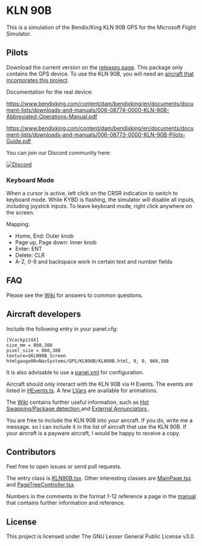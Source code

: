 # KLN 90B

This is a simulation of the Bendix/King KLN 90B GPS for the Microsoft Flight Simulator.

## Pilots

Download the current version on the [releases page](https://github.com/falcon71/kln90b/releases/latest). This package
only contains the GPS device. To use the KLN 90B, you will need
an [aircraft that incorporates this project](https://github.com/falcon71/kln90b/wiki/Aircraft-using-the-KLN-90B).

Documentation for the real device:

https://www.bendixking.com/content/dam/bendixking/en/documents/document-lists/downloads-and-manuals/006-08774-0000-KLN-90B-Abbreviated-Operations-Manual.pdf

https://www.bendixking.com/content/dam/bendixking/en/documents/document-lists/downloads-and-manuals/006-08773-0000-KLN-90B-Pilots-Guide.pdf

You can join our Discord community here:

[![Discord](https://discordapp.com/api/guilds/1203664270282334248/widget.png?style=banner2)](https://discord.gg/ZdQ6htedtT)

### Keyboard Mode

When a cursor is active, left click on the CRSR indication to switch to keyboard mode. While KYBD is flashing, the
simulator will disable all inputs, including joystick inputs. To leave keyboard mode, right click anywhere on the
screen.

Mapping:

* Home, End: Outer knob
* Page up, Page down: Inner knob
* Enter: ENT
* Delete: CLR
* A-Z, 0-9 and backspace work in certain text and number fields

## FAQ

Please see the [Wiki](https://github.com/falcon71/kln90b/wiki/FAQ) for answers to common questions.

## Aircraft developers

Include the following entry in your panel.cfg:

```
[VcockpitXX]
size_mm = 860,388
pixel_size = 860,388
texture=$KLN90B_Screen
htmlgauge00=NavSystems/GPS/KLN90B/KLN90B.html, 0, 0, 860,388
```

It is also advisable to use a [panel.xml](https://github.com/falcon71/kln90b/wiki/panel.xml-customization) for
configuration.

Aircraft should only interact with the KLN 90B via H Events. The events are listed
in [HEvents.ts](https://github.com/falcon71/kln90b/blob/main/kln90b/HEvents.ts). A
few [LVars](https://github.com/falcon71/kln90b/blob/main/kln90b/LVars.ts) are available for animations.

The [Wiki](https://github.com/falcon71/kln90b/wiki)  contains further useful information, such
as [Hot Swapping/Package detection
](https://github.com/falcon71/kln90b/wiki/Hot-Swapping-and-Package-Detection) and [External Annunciators
](https://github.com/falcon71/kln90b/wiki/External-Annunciators).

You are free to include the KLN 90B into your aircraft. If you do, write me a message. so I can include it in the list of aircraft that use the KLN 90B. If your aircraft is a payware aircraft, I would be happy to receive a copy.

## Contributors

Feel free to open issues or send pull requests.

The entry class is [KLN90B.tsx](https://github.com/falcon71/kln90b/blob/main/kln90b/KLN90B.tsx). Other interesting
classes are [MainPage.tsx](https://github.com/falcon71/kln90b/blob/main/kln90b/pages/MainPage.tsx)
and [PageTreeController.tsx](https://github.com/falcon71/kln90b/blob/main/kln90b/pages/PageTreeController.ts).

Numbers in the comments in the format 1-12 reference a page in
the [manual](https://www.bendixking.com/content/dam/bendixking/en/documents/document-lists/downloads-and-manuals/006-08773-0000-KLN-90B-Pilots-Guide.pdf)
that contains further information and reference.

## License

This project is licensed under The GNU Lesser General Public License v3.0.